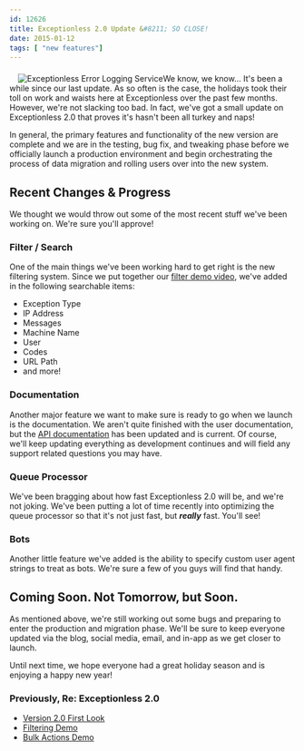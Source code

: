```yaml
---
id: 12626
title: Exceptionless 2.0 Update &#8211; SO CLOSE!
date: 2015-01-12
tags: [ "new features"]
---
```

<img loading="lazy" class="alignright size-medium wp-image-12627" style="margin-left: 15px; margin-top: 7px;" src="/assets/exceptionless-2.0-screenshot-300x171.png" alt="Exceptionless Error Logging Service" width="300" height="171" data-id="12627" srcset="/assets/exceptionless-2.0-screenshot-300x171.png 300w, /assets/exceptionless-2.0-screenshot.png 698w" sizes="(max-width: 300px) 100vw, 300px" />We know, we know&#8230; It's been a while since our last update. As so often is the case, the holidays took their toll on work and waists here at Exceptionless over the past few months. However, we're not slacking too bad. In fact, we've got a small update on Exceptionless 2.0 that proves it's hasn't been all turkey and naps!

In general, the primary features and functionality of the new version are complete and we are in the testing, bug fix, and tweaking phase before we officially launch a production environment and begin orchestrating the process of data migration and rolling users over into the new system.<!--more-->

## Recent Changes & Progress

We thought we would throw out some of the most recent stuff we've been working on. We're sure you'll approve!

### Filter / Search

One of the main things we've been working hard to get right is the new filtering system. Since we put together our [filter demo video](/filter-your-exceptions-video-demo/ "Exceptionless Search Filter Feature"), we've added in the following searchable items:

* Exception Type
* IP Address
* Messages
* Machine Name
* User
* Codes
* URL Path
* and more!

### Documentation

Another major feature we want to make sure is ready to go when we launch is the documentation. We aren't quite finished with the user documentation, but the [API documentation](/upcoming-exceptionless-2-0-simplified-api/ "Exceptionless API Documentation") has been updated and is current. Of course, we'll keep updating everything as development continues and will field any support related questions you may have.

### Queue Processor

We've been bragging about how fast Exceptionless 2.0 will be, and we're not joking. We've been putting a lot of time recently into optimizing the queue processor so that it's not just fast, but _**really**_ fast. You'll see!

### Bots

Another little feature we've added is the ability to specify custom user agent strings to treat as bots. We're sure a few of you guys will find that handy.

## Coming Soon. Not Tomorrow, but Soon.

As mentioned above, we're still working out some bugs and preparing to enter the production and migration phase. We'll be sure to keep everyone updated via the blog, social media, email, and in-app as we get closer to launch.

Until next time, we hope everyone had a great holiday season and is enjoying a happy new year!

### Previously, Re: Exceptionless 2.0

* [Version 2.0 First Look](/exceptionless-2-0-user-interface-first-look/ "Exceptionless 2.0 First Look")
* [Filtering Demo](/filter-your-exceptions-video-demo/ "Exceptionless 2.0 Filtering and Search Demo")
* [Bulk Actions Demo](/bulk-actions-sneak-peak-exceptionless-2-0-video/ "Exceptionless Bulk Actions Demo")
